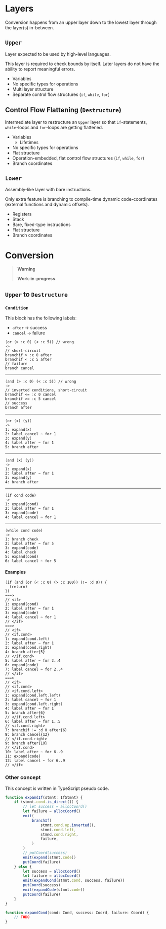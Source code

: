 # Layers

Conversion happens from an upper layer down to the lowest layer through the layer(s) in-between.

## `Upper`

Layer expected to be used by high-level languages.

This layer is required to check bounds by itself. Later layers do not have the ability to report meaningful errors.

* Variables
* No specific types for operations
* Multi layer structure
* Separate control flow structures (`if`, `while`, `for`)

## Control Flow Flattening (`Destructure`)

Intermediate layer to restructure an `Upper` layer so that `if`-statements, `while`-loops and `for`-loops are getting flattened.

* Variables
	* Lifetimes
* No specific types for operations
* Flat structure
* Operation-embedded, flat control flow structures (`if`, `while`, `for`)
* Branch coordinates

## `Lower`

Assembly-like layer with bare instructions.

Only extra feature is branching to compile-time dynamic code-coordinates (external functions and dynamic offsets).

* Registers
* Stack
* Bare, fixed-type instructions
* Flat structure
* Branch coordinates

# Conversion

> **Warning**
> 
> **Work-in-progress**

## `Upper` to `Destructure`

### `Condition`

This block has the following labels:

* `after` $\rightarrow$ success
* `cancel` $\rightarrow$ failure

```
(or (> :c 0) (< :c 5)) // wrong
->
// short-circuit
branchif > :c 0 after
branchif < :c 5 after
// failure
branch cancel
```
---
```
(and (> :c 0) (< :c 5)) // wrong
->
// inverted conditions, short-circuit
branchif <= :c 0 cancel
branchif >= :c 5 cancel
// success
branch after
```
---
```
(or (x) (y))
->
1: expand(x)
2: label cancel ~ for 1
3: expand(y)
4: label after ~ for 1
5: branch after
```
---
```
(and (x) (y))
->
1: expand(x)
2: label after ~ for 1
3: expand(y)
4: branch after
```
---
```
(if cond code)
->
1: expand(cond)
2: label after ~ for 1
3: expand(code)
4: label cancel ~ for 1
```
---
```
(while cond code)
->
1: branch check
2: label after ~ for 5
3: expand(code)
4: label check
5: expand(cond)
6: label cancel ~ for 5
```

#### Examples

```
(if (and (or (< :c 0) (> :c 100)) (!= :d 0)) {
  (return)
})
===>
// <if>
1: expand(cond)
2: label after ~ for 1
3: expand(code)
4: label cancel ~ for 1
// </if>
===>
// <if>
// <if.cond>
1: expand(cond.left)
2: label after ~ for 1
3: expand(cond.right)
4: branch after{5}
// </if.cond>
5: label after ~ for 2..4
6: expand(code)
7: label cancel ~ for 2..4
// </if>
===>
// <if>
// <if.cond>
// <if.cond.left>
1: expand(cond.left.left)
2: label cancel ~ for 1
3: expand(cond.left.right)
4: label after ~ for 1
5: branch after{6}
// </if.cond.left>
6: label after ~ for 1..5
// <if.cond.right>
7: branchif != :d 0 after{6}
8: branch cancel{12}
// </if.cond.right>
9: branch after{10}
// </if.cond>
10: label after ~ for 6..9
11: expand(code)
12: label cancel ~ for 6..9
// </if>
```

### Other concept

This concept is written in TypeScript pseudo code.

```ts
function expandIf(stmnt: IfStmnt) {
	if (stmnt.cond.is_direct()) {
		// let success = allocCoord()
		let failure = allocCoord()
		emit(
			branchIf(
				stmnt.cond.op.inverted(),
				stmnt.cond.left,
				stmnd.cond.right,
				failure,
			)
		)
		// putCoord(success)
		emit(expand(stmnt.code))
		putCoord(failure)
	} else {
		let success = allocCoord()
		let failure = allocCoord()
		emit(expandCond(stmnt.cond, success, failure))
		putCoord(success)
		emit(expandCode(stmnt.code))
		putCoord(failure)
	}
}

function expandCond(cond: Cond, success: Coord, failure: Coord) {
	// TODO
}
```